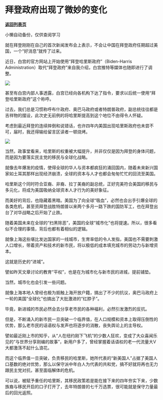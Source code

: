 # 拜登政府出现了微妙的变化

[**返回列表页**](/gzh/政事堂2019)

小懒自动备份，仅供查阅学习

就在拜登刚刚在自己的首次新闻发布会上表示，不会让中国在拜登政府任期超过美国，一个“好消息”就传了过来。  

  

近日，白宫的官方网站上开始使用“拜登哈里斯政府”（Biden-Harris
Administration）取代“拜登政府”来自我介绍，白宫推特等媒体也随即进行了调整。

  

![](https://mmbiz.qpic.cn/mmbiz_jpg/rxhS23yu8cNYfNMDdgVDxvvJUFbFFqBfufkticPEMPP9rotXI774QMzkj1aM0aP36wyLeMBHvKsPwZdiafmbPYsg/640?wx_fmt=jpeg)

  

甚至有白宫内部人事透露，白宫已经向各机构下达了指令，要求以后统一使用“拜登哈里斯政府”这个称呼。

  

过去，我们总是习惯称呼布什政府、奥巴马政府或者特朗普政府，副总统往往都是吉祥物的摆设，此次史无前例的将哈里斯提高到这个地位不由得令人怀疑。

  

考虑到最近拜登的连续摔倒和说错话，也许四年内美国出现哈里斯政府也未尝不可，届时，我还得输给留言区读者一顿烧烤。

  

![](https://mmbiz.qpic.cn/mmbiz_jpg/rxhS23yu8cNYfNMDdgVDxvvJUFbFFqBfQibvgKqFnJU8oYleFt8Ku659dxPTxLerRo1HQlrFmHHxzcib9mz9zrBw/640?wx_fmt=jpeg)

  

当然，政事堂看来，哈里斯的权重被大幅提升，并非仅仅是因为拜登的身体问题，而是因为要落实民主党的移民与全球化战略。

  

就像去年爆发的疫情，使得全球的华人与资本都疯狂的涌回国内，随着未来新兴国家如土耳其那样出现经济崩溃，全球的资本与人才也都会匆匆忙忙的回流至美国。  

  

哈里斯这个同时符合亚裔、非裔、拉丁美裔的副总统，正好完美符合美国的移民与多元化，将成为美国吸纳全球资本人才行为的美好象征。

  

而美好的背后，也隐藏着黑暗。美国为了向全球“吸血”，必然也会出手引爆全球的各类危机，甚至资拜登战胜特朗普以来两个多月一路下跌的国防军工，也在拜登出台了对华战略之后开始了止跌。

  

随着美国未来在全球的“扫黑除恶”，美国的全球“城市化”也将提速。所以，很多看似不合理的事情，背后也都有着相似的逻辑。

  

就像上海这些堪比发达国家的一线城市，生育率低的令人发指，美国也不需要刺激人口增长，带着资产和技术的新市民，将以极低的成本填充城市的劳动力与新增资本。

  

这就是历史的“进城”。  

  

譬如昨天文章讨论的教育“平权”，也是在为城市化与新市民的进城，提前铺垫。

  

当然，城市化也会引发一些问题。

  

就像上海本地人曾经也极为抵触上海开放户籍，搞出了不少的抗议，奥巴马政府上一轮的美国“全球化”也搞出了大批激进的“红脖子”。

  

毕竟，新进城的市民必然会去分享老市民的各种福利，必然引发激烈的反抗。

  

但是，不断涌入的新市民一旦突破一个临界值，在人口规模和资本上取得压倒性的优势，那么老市民的话语权与发声也将逐步的消散，丧失舆论上的主导权。

  

譬如最近刚上市的知乎，从“人在纽约刚下飞机”的少数人狂欢，变成了大众喜闻乐见的“与世界分享刚编的故事”，新用户多了，曾经掌握着话语权的老一代流量大V大都激荡不起什么浪花。

  

而这个临界值一旦突破，负责移民的哈里斯，她所代表的“新美国人”占据了美国人口基数的绝对优势，那么以保守派中年白人为代表的共和党，搞不好就将再也无力跟民主党对抗，甚至面临解体的危机。

  

可以说，被赋予重任的哈里斯，其移民政策若是能在接下来的四年夯实下来，少数族裔与移民开启的口子打开了，去年特朗普的七千万选票，很可能就是保守力量最后的回光返照。

  

